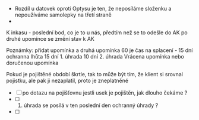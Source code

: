 

* Rozdíl u datovek oproti Optysu je ten, že neposíláme složenku a nepoužíváme samolepky na třetí straně
* 
K inkasu - poslední bod, co je to u nás, předtím než se to odešle do AK
po druhé upomínce se změní stav k AK

Poznámky: 
přidat upomínka a druhá upomínka
60 je čas na splacení - 15 dní ochranna lhůta
15 dní 1. úhrada
10 dní 2. úhrada
Vrácena upomínka nebo doručenou upomínka

Pokud je pojištěné období škrtle, tak to může být tím, že klient si srovnal pojistku, ale pak ji nezaplatil, proto je zneplatněné

* [ ] po dotazu na pojišťovnu jestli usek je pojištěn, jak dlouho čekáme ? 
* [ ] 1. úhrada se posílá v ten poslední den ochranný úhrady ? 
* [ ] 